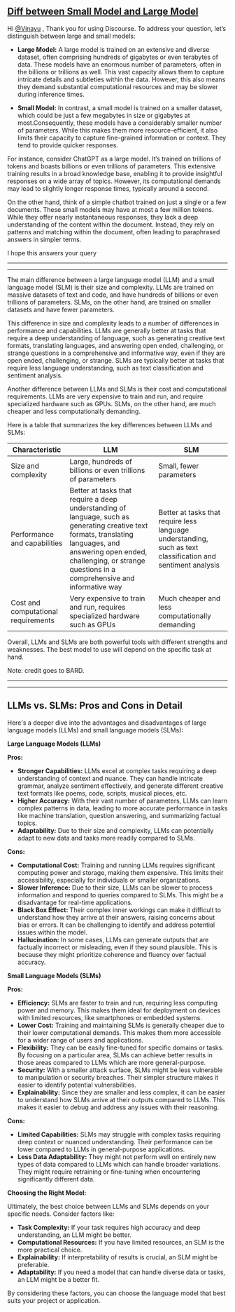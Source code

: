 ## [Diff between Small Model and Large Model](https://community.deeplearning.ai/t/diff-between-small-model-and-large-model/483272)

Hi [@Vinayu](https://community.deeplearning.ai/u/vinayu) , Thank you for using Discourse. To address your question, let’s distinguish between large and small models:

-   **Large Model:** A large model is trained on an extensive and diverse dataset, often comprising hundreds of gigabytes or even terabytes of data. These models have an enormous number of parameters, often in the billions or trillions as well. This vast capacity allows them to capture intricate details and subtleties within the data. However, this also means they demand substantial computational resources and may be slower during inference times.

-   **Small Model:** In contrast, a small model is trained on a smaller dataset, which could be just a few megabytes in size or gigabytes at most.Consequently, these models have a considerably smaller number of parameters. While this makes them more resource-efficient, it also limits their capacity to capture fine-grained information or context. They tend to provide quicker responses.


For instance, consider ChatGPT as a large model. It’s trained on trillions of tokens and boasts billions or even trillions of parameters. This extensive training results in a broad knowledge base, enabling it to provide insightful responses on a wide array of topics. However, its computational demands may lead to slightly longer response times, typically around a second.

On the other hand, think of a simple chatbot trained on just a single or a few documents. These small models may have at most a few million tokens. While they offer nearly instantaneous responses, they lack a deep understanding of the content within the document. Instead, they rely on patterns and matching within the document, often leading to paraphrased answers in simpler terms.

I hope this answers your query

---
---

The main difference between a large language model (LLM) and a small language model (SLM) is their size and complexity. LLMs are trained on massive datasets of text and code, and have hundreds of billions or even trillions of parameters. SLMs, on the other hand, are trained on smaller datasets and have fewer parameters.

This difference in size and complexity leads to a number of differences in performance and capabilities. LLMs are generally better at tasks that require a deep understanding of language, such as generating creative text formats, translating languages, and answering open ended, challenging, or strange questions in a comprehensive and informative way, even if they are open ended, challenging, or strange. SLMs are typically better at tasks that require less language understanding, such as text classification and sentiment analysis.

Another difference between LLMs and SLMs is their cost and computational requirements. LLMs are very expensive to train and run, and require specialized hardware such as GPUs. SLMs, on the other hand, are much cheaper and less computationally demanding.

Here is a table that summarizes the key differences between LLMs and SLMs:

| Characteristic | LLM | SLM |
| --- | --- | --- |
| Size and complexity | Large, hundreds of billions or even trillions of parameters | Small, fewer parameters |
| Performance and capabilities | Better at tasks that require a deep understanding of language, such as generating creative text formats, translating languages, and answering open ended, challenging, or strange questions in a comprehensive and informative way | Better at tasks that require less language understanding, such as text classification and sentiment analysis |
| Cost and computational requirements | Very expensive to train and run, requires specialized hardware such as GPUs | Much cheaper and less computationally demanding |

Overall, LLMs and SLMs are both powerful tools with different strengths and weaknesses. The best model to use will depend on the specific task at hand.

Note: credit goes to BARD.

----
----

## LLMs vs. SLMs: Pros and Cons in Detail

Here's a deeper dive into the advantages and disadvantages of large language models (LLMs) and small language models (SLMs):

**Large Language Models (LLMs)**

**Pros:**

* **Stronger Capabilities:** LLMs excel at complex tasks requiring a deep understanding of context and nuance. They can handle intricate grammar, analyze sentiment effectively, and generate different creative text formats like poems, code, scripts, musical pieces, etc.
* **Higher Accuracy:** With their vast number of parameters, LLMs can learn complex patterns in data, leading to more accurate performance in tasks like machine translation, question answering, and summarizing factual topics.
* **Adaptability:** Due to their size and complexity, LLMs can potentially adapt to new data and tasks more readily compared to SLMs.

**Cons:**

* **Computational Cost:**  Training and running LLMs requires significant computing power and storage, making them expensive. This limits their accessibility, especially for individuals or smaller organizations.
* **Slower Inference:**  Due to their size, LLMs can be slower to process information and respond to queries compared to SLMs. This might be a disadvantage for real-time applications.
* **Black Box Effect:** Their complex inner workings can make it difficult to understand how they arrive at their answers, raising concerns about bias or errors. It can be challenging to identify and address potential issues within the model.
* **Hallucination:**  In some cases, LLMs can generate outputs that are factually incorrect or misleading, even if they sound plausible. This is because they might prioritize coherence and fluency over factual accuracy.

**Small Language Models (SLMs)**

**Pros:**

* **Efficiency:**  SLMs are faster to train and run, requiring less computing power and memory. This makes them ideal for deployment on devices with limited resources, like smartphones or embedded systems.
* **Lower Cost:** Training and maintaining SLMs is generally cheaper due to their lower computational demands. This makes them more accessible for a wider range of users and applications.
* **Flexibility:** They can be easily fine-tuned for specific domains or tasks. By focusing on a particular area, SLMs can achieve better results in those areas compared to LLMs which are more general-purpose.
* **Security:** With a smaller attack surface, SLMs might be less vulnerable to manipulation or security breaches. Their simpler structure makes it easier to identify potential vulnerabilities.
* **Explainability:**  Since they are smaller and less complex, it can be easier to understand how SLMs arrive at their outputs compared to LLMs. This makes it easier to debug and address any issues with their reasoning.

**Cons:**

* **Limited Capabilities:**  SLMs may struggle with complex tasks requiring deep context or nuanced understanding. Their performance can be lower compared to LLMs in general-purpose applications.
* **Less Data Adaptability:**  They might not perform well on entirely new types of data compared to LLMs which can handle broader variations. They might require retraining or fine-tuning when encountering significantly different data.

**Choosing the Right Model:**

Ultimately, the best choice between LLMs and SLMs depends on your specific needs. Consider factors like:

* **Task Complexity:** If your task requires high accuracy and deep understanding, an LLM might be better.
* **Computational Resources:** If you have limited resources, an SLM is the more practical choice.
* **Explainability:** If interpretability of results is crucial, an SLM might be preferable.
* **Adaptability:** If you need a model that can handle diverse data or tasks, an LLM might be a better fit.

By considering these factors, you can choose the language model that best suits your project or application. 